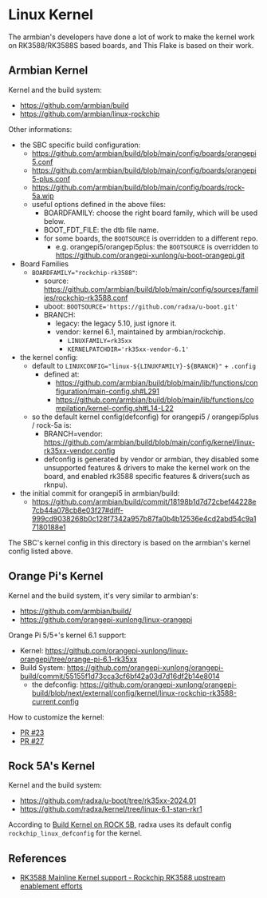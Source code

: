 # Linux Kernel

The armbian's developers have done a lot of work to make the kernel work on RK3588/RK3588S based boards, and This Flake is based on their work.

## Armbian Kernel

Kernel and the build system:

- <https://github.com/armbian/build>
- <https://github.com/armbian/linux-rockchip>

Other informations:

- the SBC specific build configuration:
  - <https://github.com/armbian/build/blob/main/config/boards/orangepi5.conf>
  - <https://github.com/armbian/build/blob/main/config/boards/orangepi5-plus.conf>
  - <https://github.com/armbian/build/blob/main/config/boards/rock-5a.wip>
  - useful options defined in the above files:
    - BOARDFAMILY: choose the right board family, which will be used below.
    - BOOT_FDT_FILE: the dtb file name.
    - for some boards, the `BOOTSOURCE` is overridden to a different repo.
      - e.g. orangepi5/orangepi5plus: the `BOOTSOURCE` is overridden to https://github.com/orangepi-xunlong/u-boot-orangepi.git
- Board Families
  - `BOARDFAMILY="rockchip-rk3588"`:
    - source: https://github.com/armbian/build/blob/main/config/sources/families/rockchip-rk3588.conf
    - uboot: `BOOTSOURCE='https://github.com/radxa/u-boot.git'`
    - BRANCH:
      - legacy: the legacy 5.10, just ignore it.
      - vendor: kernel 6.1, maintained by armbian/rockchip.
        - `LINUXFAMILY=rk35xx`
        - `KERNELPATCHDIR='rk35xx-vendor-6.1'`
- the kernel config:
  - default to `LINUXCONFIG="linux-${LINUXFAMILY}-${BRANCH}"` + `.config`
    - defined at:
      - https://github.com/armbian/build/blob/main/lib/functions/configuration/main-config.sh#L291
      - https://github.com/armbian/build/blob/main/lib/functions/compilation/kernel-config.sh#L14-L22
  - so the default kernel config(defconfig) for orangepi5 / orangepi5plus / rock-5a is:
    - BRANCH=vendor: <https://github.com/armbian/build/blob/main/config/kernel/linux-rk35xx-vendor.config>
    - defconfig is generated by vendor or armbian, they disabled some unsupported features & drivers to
      make the kernel work on the board, and enabled rk3588 specific features & drivers(such as rknpu).
- the initial commit for orangepi5 in armbian/build:
  - <https://github.com/armbian/build/commit/18198b1d7d72cbef44228e7cb44a078cb8e03f27#diff-999cd9038268b0c128f7342a957b87fa0b4b12536e4cd2abd54c9a17180188e1>

The SBC's kernel config in this directory is based on the armbian's kernel config listed above.

## Orange Pi's Kernel

Kernel and the build system, it's very similar to armbian's:

- <https://github.com/armbian/build/>
- <https://github.com/orangepi-xunlong/linux-orangepi>

Orange Pi 5/5+'s kernel 6.1 support:

- Kernel: <https://github.com/orangepi-xunlong/linux-orangepi/tree/orange-pi-6.1-rk35xx>
- Build System: <https://github.com/orangepi-xunlong/orangepi-build/commit/55155f1d73cca3cf6bf42a03d7d16df2b14e8014>
  - the defconfig: <https://github.com/orangepi-xunlong/orangepi-build/blob/next/external/config/kernel/linux-rockchip-rk3588-current.config>

How to customize the kernel:

- [PR #23](https://github.com/ryan4yin/nixos-rk3588/pull/23/commits)
- [PR #27](https://github.com/ryan4yin/nixos-rk3588/pull/27)

## Rock 5A's Kernel

Kernel and the build system:

- <https://github.com/radxa/u-boot/tree/rk35xx-2024.01>
- <https://github.com/radxa/kernel/tree/linux-6.1-stan-rkr1>

According to [Build Kernel on ROCK 5B](https://wiki.radxa.com/Rock5/guide/build-kernel-on-5b),
radxa uses its default config `rockchip_linux_defconfig` for the kernel.

## References

- [RK3588 Mainline Kernel support - Rockchip RK3588 upstream enablement efforts](https://gitlab.collabora.com/hardware-enablement/rockchip-3588/notes-for-rockchip-3588/-/blob/main/mainline-status.md)
